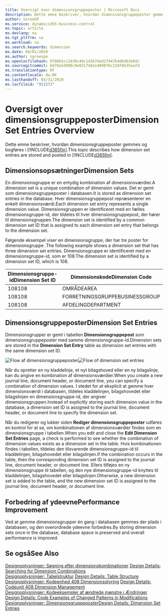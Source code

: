 ```yaml
---
title: Oversigt over dimensionsgruppeposter | Microsoft Docs
description: Dette emne beskriver, hvordan dimensionsgruppeposter gemmes og bogføres i Dynamics 365.
author: SorenGP
ms.service: dynamics365-business-central
ms.topic: article
ms.devlang: na
ms.tgt_pltfrm: na
ms.workload: na
ms.search.keywords: dimension
ms.date: 04/01/2019
ms.author: sgroespe
ms.openlocfilehash: 9706b5cc2438c49c143b7ded27447b4d6403e0dc
ms.sourcegitcommit: bd78a5d990c9e83174da1409076c22df8b35eafd
ms.translationtype: HT
ms.contentlocale: da-DK
ms.lasthandoff: 03/31/2019
ms.locfileid: "911572"
---
```

# <a name="dimension-set-entries-overview"></a><span data-ttu-id="f5ac2-103">Oversigt over dimensionsgruppeposter</span><span class="sxs-lookup"><span data-stu-id="f5ac2-103">Dimension Set Entries Overview</span></span>
<span data-ttu-id="f5ac2-104">Dette emne beskriver, hvordan dimensionsgruppeposter gemmes og bogføres i [!INCLUDE[d365fin](includes/d365fin_md.md)].</span><span class="sxs-lookup"><span data-stu-id="f5ac2-104">This topic describes how dimension set entries are stored and posted in [!INCLUDE[d365fin](includes/d365fin_md.md)].</span></span>  

## <a name="dimension-sets"></a><span data-ttu-id="f5ac2-105">Dimensionsopsætninger</span><span class="sxs-lookup"><span data-stu-id="f5ac2-105">Dimension Sets</span></span>  
<span data-ttu-id="f5ac2-106">En dimensionsgruppe er en entydig kombination af dimensionsværdier.</span><span class="sxs-lookup"><span data-stu-id="f5ac2-106">A dimension set is a unique combination of dimension values.</span></span> <span data-ttu-id="f5ac2-107">Det er gemt som dimensionsgruppeposter i databasen.</span><span class="sxs-lookup"><span data-stu-id="f5ac2-107">It is stored as dimension set entries in the database.</span></span> <span data-ttu-id="f5ac2-108">Hver dimensionsgruppepost repræsenterer en enkelt dimensionsværdi.</span><span class="sxs-lookup"><span data-stu-id="f5ac2-108">Each dimension set entry represents a single dimension value.</span></span> <span data-ttu-id="f5ac2-109">Dimensionsgruppen er identificeret med en fælles dimensionsgruppe-id, der tildeles til hver dimensionsgruppepost, der hører til dimensionsgruppen.</span><span class="sxs-lookup"><span data-stu-id="f5ac2-109">The dimension set is identified by a common dimension set ID that is assigned to each dimension set entry that belongs to the dimension set.</span></span>  

<span data-ttu-id="f5ac2-110">Følgende eksempel viser en dimensionsgruppe, der har tre poster for dimensionsgruppe .</span><span class="sxs-lookup"><span data-stu-id="f5ac2-110">The following example shows a dimension set that has three dimension set entries.</span></span> <span data-ttu-id="f5ac2-111">Dimensionsgruppe er identificeret med en dimensionsgruppe-id, som er 108.</span><span class="sxs-lookup"><span data-stu-id="f5ac2-111">The dimension set is identified by a dimension set ID, which is 108.</span></span>  

|<span data-ttu-id="f5ac2-112">Dimensionsgruppe-id</span><span class="sxs-lookup"><span data-stu-id="f5ac2-112">Dimension Set ID</span></span>|<span data-ttu-id="f5ac2-113">Dimensionskode</span><span class="sxs-lookup"><span data-stu-id="f5ac2-113">Dimension Code</span></span>|<span data-ttu-id="f5ac2-114">Dimensionsværdikode</span><span class="sxs-lookup"><span data-stu-id="f5ac2-114">Dimension Value Code</span></span>|<span data-ttu-id="f5ac2-115">Dimensionsværdinavn</span><span class="sxs-lookup"><span data-stu-id="f5ac2-115">Dimension Value Name</span></span>|  
|----------------------|--------------------|--------------------------|--------------------------|  
|<span data-ttu-id="f5ac2-116">108</span><span class="sxs-lookup"><span data-stu-id="f5ac2-116">108</span></span>|<span data-ttu-id="f5ac2-117">OMRÅDE</span><span class="sxs-lookup"><span data-stu-id="f5ac2-117">AREA</span></span>|<span data-ttu-id="f5ac2-118">70</span><span class="sxs-lookup"><span data-stu-id="f5ac2-118">70</span></span>|<span data-ttu-id="f5ac2-119">Nordamerika</span><span class="sxs-lookup"><span data-stu-id="f5ac2-119">America North</span></span>|  
|<span data-ttu-id="f5ac2-120">108</span><span class="sxs-lookup"><span data-stu-id="f5ac2-120">108</span></span>|<span data-ttu-id="f5ac2-121">FORRETNINGSGRUPPE</span><span class="sxs-lookup"><span data-stu-id="f5ac2-121">BUSINESSGROUP</span></span>|<span data-ttu-id="f5ac2-122">HOME</span><span class="sxs-lookup"><span data-stu-id="f5ac2-122">HOME</span></span>|<span data-ttu-id="f5ac2-123">Start</span><span class="sxs-lookup"><span data-stu-id="f5ac2-123">Home</span></span>|  
|<span data-ttu-id="f5ac2-124">108</span><span class="sxs-lookup"><span data-stu-id="f5ac2-124">108</span></span>|<span data-ttu-id="f5ac2-125">AFDELING</span><span class="sxs-lookup"><span data-stu-id="f5ac2-125">DEPARTMENT</span></span>|<span data-ttu-id="f5ac2-126">SALG</span><span class="sxs-lookup"><span data-stu-id="f5ac2-126">SALES</span></span>|<span data-ttu-id="f5ac2-127">Salg</span><span class="sxs-lookup"><span data-stu-id="f5ac2-127">Sales</span></span>|  

## <a name="dimension-set-entries"></a><span data-ttu-id="f5ac2-128">Dimensionsgruppeposter</span><span class="sxs-lookup"><span data-stu-id="f5ac2-128">Dimension Set Entries</span></span>  
<span data-ttu-id="f5ac2-129">Dimensionsgrupper er gemt i tabellen **Dimensionsgruppepost** som dimensionsgruppeposter med samme dimensionsgruppe-id.</span><span class="sxs-lookup"><span data-stu-id="f5ac2-129">Dimension sets are stored in the **Dimension Set Entry** table as dimension set entries with the same dimension set ID.</span></span>  

<span data-ttu-id="f5ac2-130">![Flow af dimensionsgruppeposter](media/dimensionentrynav7.png "Flow af dimensionsgruppeposter")</span><span class="sxs-lookup"><span data-stu-id="f5ac2-130">![Flow of dimension set entries](media/dimensionentrynav7.png "Flow of dimension set entries")</span></span>  

<span data-ttu-id="f5ac2-131">Når du opretter en ny kladdelinje, et nyt bilagshoved eller en ny bilagslinje, kan du angive en kombination af dimensionsværdier.</span><span class="sxs-lookup"><span data-stu-id="f5ac2-131">When you create a new journal line, document header, or document line, you can specify a combination of dimension values.</span></span> <span data-ttu-id="f5ac2-132">I stedet for at eksplicit at gemme hver dimensionsværdi i databasen, tildeles kladdelinjen, bilagshovedet eller bilagslinjen en dimensionsgruppe-id, der angiver dimensionsgruppen.</span><span class="sxs-lookup"><span data-stu-id="f5ac2-132">Instead of explicitly storing each dimension value in the database, a dimension set ID is assigned to the journal line, document header, or document line to specify the dimension set.</span></span>  

<span data-ttu-id="f5ac2-133">Når du redigerer og lukker siden **Rediger dimensionsgruppeposter** udføres en kontrol for at se, om kombinationen af dimensionsværdier findes som en dimensionsgruppe i tabellen.</span><span class="sxs-lookup"><span data-stu-id="f5ac2-133">When you edit and close the **Edit Dimension Set Entries** page, a check is performed to see whether the combination of dimension values exists as a dimension set in the table.</span></span> <span data-ttu-id="f5ac2-134">Hvis kombinationen findes i tabellen, tildeles den tilsvarende dimensionsgruppe-id til kladdelinjen, bilagshovedet eller bilagslinjen.</span><span class="sxs-lookup"><span data-stu-id="f5ac2-134">If the combination occurs in the table, then the corresponding dimension set ID is assigned to the journal line, document header, or document line.</span></span> <span data-ttu-id="f5ac2-135">Ellers tilføjes en ny dimensionsgruppe til tabellen, og den nye dimensionsgruppe-id knyttes til kladdelinjen, bilagshovedet eller bilagslinjen.</span><span class="sxs-lookup"><span data-stu-id="f5ac2-135">Otherwise, a new dimension set is added to the table, and the new dimension set ID is assigned to the journal line, document header, or document line.</span></span>  

## <a name="performance-improvement"></a><span data-ttu-id="f5ac2-136">Forbedring af ydeevne</span><span class="sxs-lookup"><span data-stu-id="f5ac2-136">Performance Improvement</span></span>  
<span data-ttu-id="f5ac2-137">Ved at gemme dimensionsgrupper én gang i databasen gemmes der plads i databasen, og den overordnede ydeevne forbedres.</span><span class="sxs-lookup"><span data-stu-id="f5ac2-137">By storing dimension sets once in the database, database space is preserved and overall performance is improved.</span></span>  

## <a name="see-also"></a><span data-ttu-id="f5ac2-138">Se også</span><span class="sxs-lookup"><span data-stu-id="f5ac2-138">See Also</span></span>  
<span data-ttu-id="f5ac2-139">[Designoplysninger: Søgning efter dimensionskombinationer](design-details-searching-for-dimension-combinations.md) </span><span class="sxs-lookup"><span data-stu-id="f5ac2-139">[Design Details: Searching for Dimension Combinations](design-details-searching-for-dimension-combinations.md) </span></span>  
<span data-ttu-id="f5ac2-140">[Designoplysninger: Tabelstruktur](design-details-table-structure.md) </span><span class="sxs-lookup"><span data-stu-id="f5ac2-140">[Design Details: Table Structure](design-details-table-structure.md) </span></span>  
<span data-ttu-id="f5ac2-141">[Designoplysninger: Kodeenhed 408 Dimensionsstyring](design-details-codeunit-408-dimension-management.md) </span><span class="sxs-lookup"><span data-stu-id="f5ac2-141">[Design Details: Codeunit 408 Dimension Management](design-details-codeunit-408-dimension-management.md) </span></span>  
<span data-ttu-id="f5ac2-142">[Designoplysninger: Kodeeksempler af ændrede mønstre i Ændringer](design-details-code-examples-of-changed-patterns-in-modifications.md) </span><span class="sxs-lookup"><span data-stu-id="f5ac2-142">[Design Details: Code Examples of Changed Patterns in Modifications](design-details-code-examples-of-changed-patterns-in-modifications.md) </span></span>  
[<span data-ttu-id="f5ac2-143">Designoplysninger: Dimensionsgruppeposter</span><span class="sxs-lookup"><span data-stu-id="f5ac2-143">Design Details: Dimension Set Entries</span></span>](design-details-dimension-set-entries.md)   
